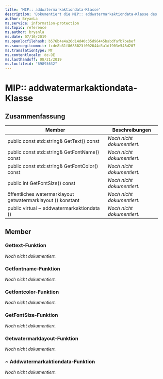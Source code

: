 ```yaml
---
title: 'MIP:: addwatermarkaktiondata-Klasse'
description: 'Dokumentiert die MIP:: addwatermarkaktiondata-Klasse des MIP-SDKs (Microsoft Information Protection).'
author: BryanLa
ms.service: information-protection
ms.topic: reference
ms.author: bryanla
ms.date: 07/16/2019
ms.openlocfilehash: b576b4e4a26d14d40c35d96445babdfafb7bebef
ms.sourcegitcommit: fcde8b31f8685023f002044d3a1d1903e548d207
ms.translationtype: MT
ms.contentlocale: de-DE
ms.lasthandoff: 08/21/2019
ms.locfileid: "69893632"
---
```

# <a name="class-mipaddwatermarkactiondata"></a>MIP:: addwatermarkaktiondata-Klasse 
  
## <a name="summary"></a>Zusammenfassung
 Member                        | Beschreibungen                                
--------------------------------|---------------------------------------------
public const std::string& GetText() const  | _Noch nicht dokumentiert._
public const std::string& GetFontName() const  | _Noch nicht dokumentiert._
public const std::string& GetFontColor() const  | _Noch nicht dokumentiert._
public int GetFontSize() const  | _Noch nicht dokumentiert._
öffentliches watermarklayout getwatermarklayout () konstant  | _Noch nicht dokumentiert._
public virtual ~ addwatermarkaktiondata ()  | _Noch nicht dokumentiert._
  
## <a name="members"></a>Member
  
### <a name="gettext-function"></a>Gettext-Funktion
_Noch nicht dokumentiert._

  
### <a name="getfontname-function"></a>Getfontname-Funktion
_Noch nicht dokumentiert._

  
### <a name="getfontcolor-function"></a>Getfontcolor-Funktion
_Noch nicht dokumentiert._

  
### <a name="getfontsize-function"></a>GetFontSize-Funktion
_Noch nicht dokumentiert._

  
### <a name="getwatermarklayout-function"></a>Getwatermarklayout-Funktion
_Noch nicht dokumentiert._

  
### <a name="addwatermarkactiondata-function"></a>~ Addwatermarkaktiondata-Funktion
_Noch nicht dokumentiert._
